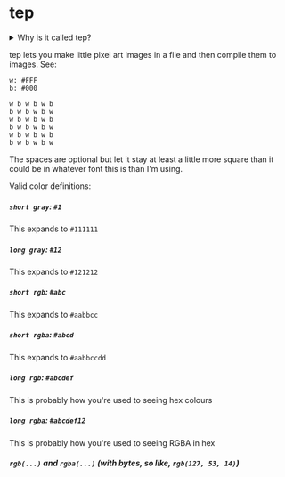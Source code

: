# tep

<details>
	<summary>Why is it called tep?</summary>
<blockquote>
<p>me: it's called tep</p>
<p>friend: what inspired that? anything in particular?</p>
<p style="white-space: pre-wrap">me:
💭 TeX -> ReX
💭 Does TeX actually stand for anything? I want it to mean like Raster blah blah if TeX means Text blah blah.  
<i>checks wikipedia</i>
💭 No, it does not stand for anything.
💭 Well that's a deadend. But three-letter things are the kind-of-standard.
💭 What does it do? It lets you "typeset images" but that's stupid. It's for pixel art, mainly, because anything more would be tedious.
💭 Textual Pixel Editor
💭 tpe is unsayable. I need to vowel in the middle.
⭐ tep</p>
</blockquote>
</details>

tep lets you make little pixel art images in a file and then compile them to images. See:
```
w: #FFF
b: #000

w b w b w b
b w b w b w
w b w b w b
b w b w b w
w b w b w b
b w b w b w
```

The spaces are optional but let it stay at least a little more square than it could be in whatever font this is than I'm using.

Valid color definitions:  
##### `short gray`: `#1`
This expands to `#111111`

##### `long gray`: `#12`
This expands to `#121212`

##### `short rgb`: `#abc`
This expands to `#aabbcc`

##### `short rgba`: `#abcd`
This expands to `#aabbccdd`

##### `long rgb`: `#abcdef`
This is probably how you're used to seeing hex colours

##### `long rgba`: `#abcdef12`
This is probably how you're used to seeing RGBA in hex

##### `rgb(...)` and `rgba(...)` (with bytes, so like, `rgb(127, 53, 14)`)
